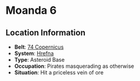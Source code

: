 # Moanda 6

## Location Information
- **Belt**: [74 Copernicus](../belt--74-copernicus.md)
- **System**: [Hrefna](../../../system--hrefna.md)
- **Type**: Asteroid Base
- **Occupation**: Pirates masquerading as otherwise
- **Situation**: Hit a priceless vein of ore